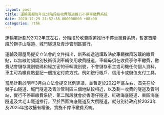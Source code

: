 ```yaml
---
layout: post
title: 運輸署擬後年底分階段在收費隧道推行不停車繳費系統
date: 2020-12-29 21:52:38.000000000 +08:00
categories: rthk
---
```


運輸署計劃於2022年底左右，分階段於收費隧道推行不停車繳費系統，暫定首階段於獅子山隧道、城門隧道及青沙管制區實行。

運輸及房屋局提交立法會的文件指出，新系統透過讀取貼於車輛擋風玻璃的繳費貼，以無線射頻識別技術偵測車輛使用收費隧道，車輛毋須在收費亭停車繳費，繳費貼會儲存識別號碼和經加密的車輛識別號，不會儲存車主或司機任何個人資料，車主可為繳費貼登記一個指定付款方式，例如銀行帳戶、信用卡或儲值支付工具。

當局計劃於明年3月向立法會提交修例建議，並暫定於2022年底左右，首先在於獅子山隧道、城門隧道及青沙管制區三個地點較相近，以及劃一收費的隧道及管制站，實行不停車繳費系統，第二階段就會於香港仔隧道、紅磡海底隧道、東區海底隧道及大老山隧道推行。至於西區海底隧道及大欖隧道，就分別待政府於2023年及2025年接收擁有權後，實施不停車繳費系統。
